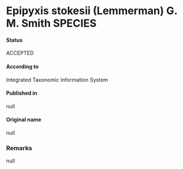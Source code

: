 Epipyxis stokesii (Lemmerman) G. M. Smith SPECIES
=======

#### Status
ACCEPTED

#### According to
Integrated Taxonomic Information System

#### Published in
null

#### Original name
null

### Remarks
null